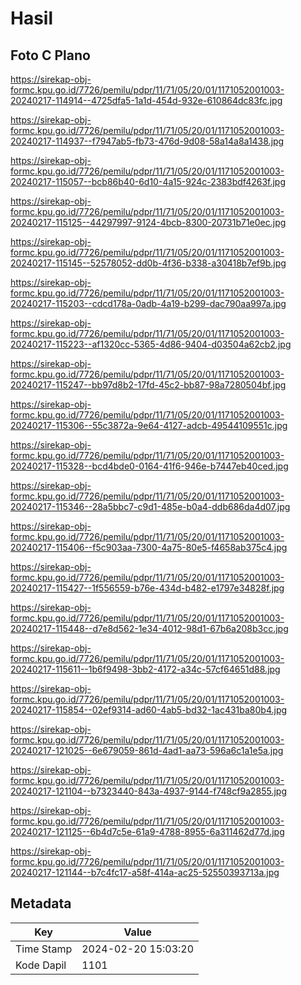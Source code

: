 # Hasil

## Foto C Plano

https://sirekap-obj-formc.kpu.go.id/7726/pemilu/pdpr/11/71/05/20/01/1171052001003-20240217-114914--4725dfa5-1a1d-454d-932e-610864dc83fc.jpg

https://sirekap-obj-formc.kpu.go.id/7726/pemilu/pdpr/11/71/05/20/01/1171052001003-20240217-114937--f7947ab5-fb73-476d-9d08-58a14a8a1438.jpg

https://sirekap-obj-formc.kpu.go.id/7726/pemilu/pdpr/11/71/05/20/01/1171052001003-20240217-115057--bcb86b40-6d10-4a15-924c-2383bdf4263f.jpg

https://sirekap-obj-formc.kpu.go.id/7726/pemilu/pdpr/11/71/05/20/01/1171052001003-20240217-115125--44297997-9124-4bcb-8300-20731b71e0ec.jpg

https://sirekap-obj-formc.kpu.go.id/7726/pemilu/pdpr/11/71/05/20/01/1171052001003-20240217-115145--52578052-dd0b-4f36-b338-a30418b7ef9b.jpg

https://sirekap-obj-formc.kpu.go.id/7726/pemilu/pdpr/11/71/05/20/01/1171052001003-20240217-115203--cdcd178a-0adb-4a19-b299-dac790aa997a.jpg

https://sirekap-obj-formc.kpu.go.id/7726/pemilu/pdpr/11/71/05/20/01/1171052001003-20240217-115223--af1320cc-5365-4d86-9404-d03504a62cb2.jpg

https://sirekap-obj-formc.kpu.go.id/7726/pemilu/pdpr/11/71/05/20/01/1171052001003-20240217-115247--bb97d8b2-17fd-45c2-bb87-98a7280504bf.jpg

https://sirekap-obj-formc.kpu.go.id/7726/pemilu/pdpr/11/71/05/20/01/1171052001003-20240217-115306--55c3872a-9e64-4127-adcb-49544109551c.jpg

https://sirekap-obj-formc.kpu.go.id/7726/pemilu/pdpr/11/71/05/20/01/1171052001003-20240217-115328--bcd4bde0-0164-41f6-946e-b7447eb40ced.jpg

https://sirekap-obj-formc.kpu.go.id/7726/pemilu/pdpr/11/71/05/20/01/1171052001003-20240217-115346--28a5bbc7-c9d1-485e-b0a4-ddb686da4d07.jpg

https://sirekap-obj-formc.kpu.go.id/7726/pemilu/pdpr/11/71/05/20/01/1171052001003-20240217-115406--f5c903aa-7300-4a75-80e5-f4658ab375c4.jpg

https://sirekap-obj-formc.kpu.go.id/7726/pemilu/pdpr/11/71/05/20/01/1171052001003-20240217-115427--1f556559-b76e-434d-b482-e1797e34828f.jpg

https://sirekap-obj-formc.kpu.go.id/7726/pemilu/pdpr/11/71/05/20/01/1171052001003-20240217-115448--d7e8d562-1e34-4012-98d1-67b6a208b3cc.jpg

https://sirekap-obj-formc.kpu.go.id/7726/pemilu/pdpr/11/71/05/20/01/1171052001003-20240217-115611--1b6f9498-3bb2-4172-a34c-57cf64651d88.jpg

https://sirekap-obj-formc.kpu.go.id/7726/pemilu/pdpr/11/71/05/20/01/1171052001003-20240217-115854--02ef9314-ad60-4ab5-bd32-1ac431ba80b4.jpg

https://sirekap-obj-formc.kpu.go.id/7726/pemilu/pdpr/11/71/05/20/01/1171052001003-20240217-121025--6e679059-861d-4ad1-aa73-596a6c1a1e5a.jpg

https://sirekap-obj-formc.kpu.go.id/7726/pemilu/pdpr/11/71/05/20/01/1171052001003-20240217-121104--b7323440-843a-4937-9144-f748cf9a2855.jpg

https://sirekap-obj-formc.kpu.go.id/7726/pemilu/pdpr/11/71/05/20/01/1171052001003-20240217-121125--6b4d7c5e-61a9-4788-8955-6a311462d77d.jpg

https://sirekap-obj-formc.kpu.go.id/7726/pemilu/pdpr/11/71/05/20/01/1171052001003-20240217-121144--b7c4fc17-a58f-414a-ac25-52550393713a.jpg


## Metadata

| Key        | Value               |
| ---------- | ------------------- |
| Time Stamp | 2024-02-20 15:03:20 |
| Kode Dapil | 1101                |



